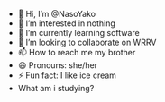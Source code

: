 - 👋 Hi, I’m @NasoYako
- 👀 I’m interested in nothing
- 🌱 I’m currently learning software
- 💞️ I’m looking to collaborate on WRRV 
- 📫 How to reach me my brother
- 😄 Pronouns: she/her
- ⚡ Fun fact: I like ice cream
- What am i studying? 

<!---
NasoYako/NasoYako is a ✨ special ✨ repository because its `README.md` (this file) appears on your GitHub profile.
You can click the Preview link to take a look at your changes.
--->
